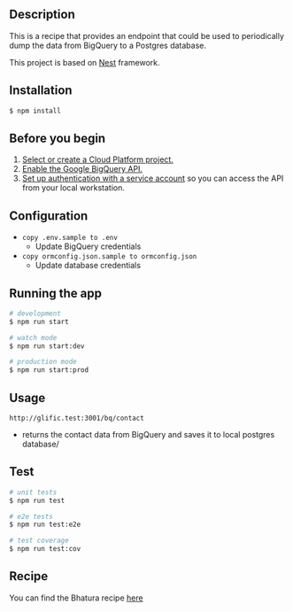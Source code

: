 ## Description

This is a recipe that provides an endpoint that could be used to periodically dump the data from BigQuery to a Postgres database.

This project is based on [Nest](https://github.com/nestjs/nest) framework.

## Installation

```bash
$ npm install
```

## Before you begin

1. [Select or create a Cloud Platform project.](https://console.cloud.google.com/project)
2. [Enable the Google BigQuery API.](https://console.cloud.google.com/flows/enableapi?apiid=bigquery.googleapis.com)
3. [Set up authentication with a service account](https://cloud.google.com/docs/authentication/getting-started) so you can access the API from your local workstation.

## Configuration

- `copy .env.sample to .env`
  - Update BigQuery credentials
- `copy ormconfig.json.sample to ormconfig.json`
  - Update database credentials

## Running the app

```bash
# development
$ npm run start

# watch mode
$ npm run start:dev

# production mode
$ npm run start:prod
```

## Usage

`http://glific.test:3001/bq/contact`

- returns the contact data from BigQuery and saves it to local postgres database/

## Test

```bash
# unit tests
$ npm run test

# e2e tests
$ npm run test:e2e

# test coverage
$ npm run test:cov
```

## Recipe

You can find the Bhatura recipe [here](https://www.indianhealthyrecipes.com/bhatura/)
